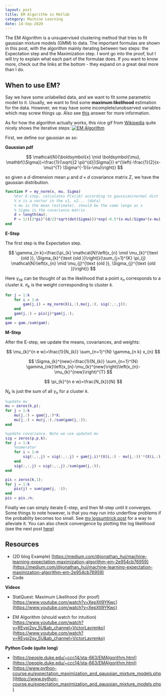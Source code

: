 ```yaml
---
layout: post
title: EM Algorithm in Matlab
category: Machine Learning
date: 14-Sep-2020
---
```

<script type="text/javascript" async
  src="https://cdnjs.cloudflare.com/ajax/libs/mathjax/2.7.7/latest.js?config=TeX-MML-AM_CHTML">
</script>

The EM Algorithm is a unsupervised clustering method that tries to fit gaussian mixture models (GMM) to data. The important formulas are shown in this post, with the algorithm mainly iterating between two steps: the Expectation step and the Maximization step. I wont go into the proof, but I will try to explain what each part of the formulae does. If you want to know more, check out the links at the bottom - they expand on a great deal more than I do.

## When to use EM?
Say we have some unlabelled data, and we want to fit some parametric model to it. Usually, we want to find some **maximum likelihood** estimation for the data. However, we may have some incomplete/unobserved variables which may screw things up. Also see [this](https://stats.stackexchange.com/questions/326343/why-use-em-algorithm-instead-of-just-plain-old-ml-for-mixture-model) answer for more information.

As for how the algorithm actually works, this nice gif from [Wikipedia](https://en.wikipedia.org/wiki/Expectation%E2%80%93maximization_algorithm) quite nicely shows the iterative steps:
[![EM Algorithm](https://upload.wikimedia.org/wikipedia/commons/6/69/EM_Clustering_of_Old_Faithful_data.gif)](https://upload.wikimedia.org/wikipedia/commons/6/69/EM_Clustering_of_Old_Faithful_data.gif)

First, we define our gaussian as so: 

**Gaussian pdf**

$$
\mathcal{N}(\boldsymbol{x} \mid \boldsymbol{\mu}, \mathbf{\Sigma})=\frac{1}{\sqrt{(2 \pi)^{d}|\Sigma|}} e^{\left(-\frac{1}{2}(x-\mu)^{T} \Sigma^{-1}(x-\mu)\right)}
$$

so given a $d$-dimension mean $\mu$ and $d\times d$ covariance matrix $\Sigma$, we have the gaussian distribution.

```Matlab
function P = my_norm(x, mu, Sigma)
    %For E-step. calculates P(xi|b) according to gaussian/normal dist
    % x is a vector in the x1, x2... (data)
    % mu is the mean (estimate). should be the same lenge as x
    % Sigma is the covariance matrix
    d = length(mu);
    P = 1/((2*pi)^(d/2)*sqrt(det(Sigma)))*exp(-0.5*(x-mu)/Sigma*(x-mu)');
end
```

**E-Step**

The first step is the Expectation step. 

$$
\gamma_{n k}=\frac{\pi_{k} \mathcal{N}\left(x_{n} \mid \mu_{k}^{\text {old }}, \Sigma_{k}^{\text {old }}\right)}{\sum_{j=1}^{K} \pi_{j} \mathcal{N}\left(x_{n} \mid \mu_{j}^{\text {old }}, \Sigma_{j}^{\text {old }}\right)}
$$

Here $\gamma_{nk}$ can be thought of as the likelihood that a point $x_n$ corresponds to a cluster $k$. $\pi_k$ is the weight corresponding to cluster $k$.

```Matlab
for j = 1:k
    for i = 1:n
        gam(j,i) = my_norm(X(i,:),mu(j,:), sig(:,:,j));
    end
    gam(j,:) = pis(j)*gam(j,:);
end
gam = gam./sum(gam);
```
**M-Step**

After the E-step, we update the means, covariances, and weights:

$$
\mu_{k}^{n e w}=\frac{1}{N_{k}} \sum_{n=1}^{N} \gamma_{n k} x_{n} 
$$

$$
\Sigma_{k}^{new}=\frac{1}{N_{k}} \sum_{n=1}^{N} \gamma_{nk}\left(x_{n}-\mu_{k}^{new}\right)\left(x_{n}-\mu_{k}^{new}\right)^{T}
$$

$$
\pi_{k}^{n e w}=\frac{N_{k}}{N}
$$

$N_k$ is just the sum of all $\gamma_n$ for a cluster $k$. 

```Matlab
%update mu
mu = zeros(k,p);
for j = 1:k
    mu(j,:) = gam(j,:)*X;
    mu(j,:) = mu(j,:)./sum(gam(j,:));
end

%update covariance. Note we use updated mu
sig = zeros(p,p,k);
for j = 1:k
    %numerator
    for i = 1:n
        sig(:,:,j) = sig(:,:,j) + gam(j,i)*(X(i,:) - mu(j,:))'*(X(i,:) - mu(j,:));
    end
    sig(:,:,j) = sig(:,:,j)./sum(gam(j,:)); 
end

pis = zeros(k,1);
for j = 1:k
    pis(j) = sum(gam(j, :));
end
pis = pis./n;
```

Finally we can simply iterate E-step, and then M-step until it converges. Some things to note however, is that you may run into underflow problems if the probablity becomes too small. See [my logsumtrick post](2020-09-14-logsumtrick.md) for a way to alleviate it. You can also check convergence by plotting the log likelihood (see the next post [here](2020-09-19-EM-Auxillary.md))



## Resources
- (2D blog Example) [https://medium.com/@jonathan_hui/machine-learning-expectation-maximization-algorithm-em-2e954cb76959](https://medium.com/@jonathan_hui/machine-learning-expectation-maximization-algorithm-em-2e954cb76959)
- Code

**Videos**
- StatQuest: Maximum Likelihood (for proof) [https://www.youtube.com/watch?v=XepXtl9YKwc](https://www.youtube.com/watch?v=XepXtl9YKwc) 

- EM Algorithm (should watch for intuition) [https://www.youtube.com/watch?v=REypj2sy_5U&ab_channel=VictorLavrenko](https://www.youtube.com/watch?v=REypj2sy_5U&ab_channel=VictorLavrenko)

**Python Code (quite long)**
- [https://people.duke.edu/~ccc14/sta-663/EMAlgorithm.html](https://people.duke.edu/~ccc14/sta-663/EMAlgorithm.html)
- [https://www.python-course.eu/expectation_maximization_and_gaussian_mixture_models.php](https://www.python-course.eu/expectation_maximization_and_gaussian_mixture_models.php)